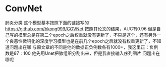 # ConvNet
肺炎分类
这个模型基本按照下面的链接写的
https://github.com/bkong999/COVNet
按照其论文的结果，AUC有0.96
但是自己写的模型总是在第二个epoch之后权重就没有更新了，不只是这个，还有另外一个良恶性微钙化的深度学习模型也是在前几个epoch之后就没有权重更新了，不知道问题出在哪
与原文章的不同是他的数据正负例数各有1000+，我这里正：负例数是87：100  他先用Unet把肺组织分割出来，但是我直接输入序列图片
问题出在哪呢
